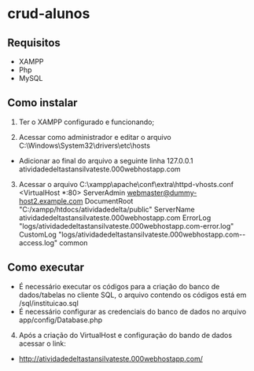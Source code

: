 # crud-alunos

## Requisitos
* XAMPP
* Php
* MySQL

## Como instalar

1. Ter o XAMPP configurado e funcionando;

2. Acessar como administrador e editar o arquivo C:\Windows\System32\drivers\etc\hosts 

* Adicionar ao final do arquivo a seguinte linha
    127.0.0.1	atividadedeltastansilvateste.000webhostapp.com

3. Acessar o arquivo C:\xampp\apache\conf\extra\httpd-vhosts.conf
    <VirtualHost *:80>
        ServerAdmin webmaster@dummy-host2.example.com
        DocumentRoot "C:/xampp/htdocs/atividadedelta/public"
        ServerName atividadedeltastansilvateste.000webhostapp.com
        ErrorLog "logs/atividadedeltastansilvateste.000webhostapp.com-error.log"
        CustomLog "logs/atividadedeltastansilvateste.000webhostapp.com--access.log" common
    </VirtualHost> 

## Como executar


* É necessário executar os códigos para a criação do banco de dados/tabelas no cliente SQL, o arquivo contendo os códigos está em /sql/instituicao.sql
* É necessário configurar as credenciais do banco de dados no arquivo app/config/Database.php

4. Após a criação do VirtualHost e configuração do bando de dados acessar o link: 
* http://atividadedeltastansilvateste.000webhostapp.com/